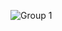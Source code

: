![Group 1](https://github.com/Gudetea/Gudetea/assets/127058852/12099dc7-af4b-44e1-af92-fde38c9248b9)


